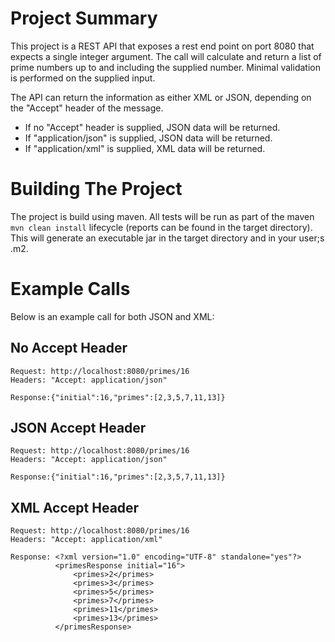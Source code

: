 # Project Summary

This project is a REST API that exposes a rest end point on port 8080 that expects a single integer argument. The call will calculate and return a list of prime numbers up to and including the supplied number. Minimal validation is performed on the supplied input.

The API can return the information as either XML or JSON, depending on the "Accept" header of the message.
* If no "Accept" header is supplied, JSON data will be returned.
* If "application/json" is supplied, JSON data will be returned.
* If "application/xml" is supplied, XML data will be returned.

# Building The Project
The project is build using maven. All tests will be run as part of the maven ```mvn clean install``` lifecycle (reports can be found in the target directory). This will generate an executable jar in the target directory and in your user;s .m2.

# Example Calls
Below is an example call for both JSON and XML:

## No Accept Header
```
Request: http://localhost:8080/primes/16
Headers: "Accept: application/json"

Response:{"initial":16,"primes":[2,3,5,7,11,13]}
```

## JSON Accept Header
```
Request: http://localhost:8080/primes/16
Headers: "Accept: application/json"

Response:{"initial":16,"primes":[2,3,5,7,11,13]}
```

## XML Accept Header
```
Request: http://localhost:8080/primes/16
Headers: "Accept: application/xml"

Response: <?xml version="1.0" encoding="UTF-8" standalone="yes"?>
          <primesResponse initial="16">
              <primes>2</primes>
              <primes>3</primes>
              <primes>5</primes>
              <primes>7</primes>
              <primes>11</primes>
              <primes>13</primes>
          </primesResponse>
```